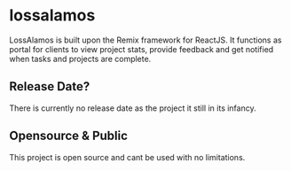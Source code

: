 # lossalamos

LossAlamos is built upon the Remix framework for ReactJS. It functions as portal for clients to view project stats, provide feedback and get notified when tasks and projects are complete.

## Release Date?

There is currently no release date as the project it still in its infancy.

## Opensource & Public

This project is open source and cant be used with no limitations.
